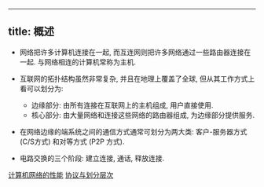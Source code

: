
---
title: 概述
---

- 网络把许多计算机连接在一起, 而互连网则把许多网络通过一些路由器连接在一起. 与网络相连的计算机常称为主机. 

- 互联网的拓扑结构虽然非常复杂, 并且在地理上覆盖了全球, 但从其工作方式上看可以划分为: 
  - 边缘部分: 由所有连接在互联网上的主机组成, 用户直接使用. 
  - 核心部分: 由大量网络和连接这些网络的路由器组成, 为边缘部分提供服务. 

- 在⽹络边缘的端系统之间的通信⽅式通常可划分为两⼤类: 客户-服务器⽅式 (C/S⽅式) 和对等⽅式 (P2P ⽅式). 

- 电路交换的三个阶段: 建立连接, 通话, 释放连接. 

[计算机网络的性能](/408/network/performance.md#:embed)
[协议与划分层次](/408/network/protocol.md#:embed)
